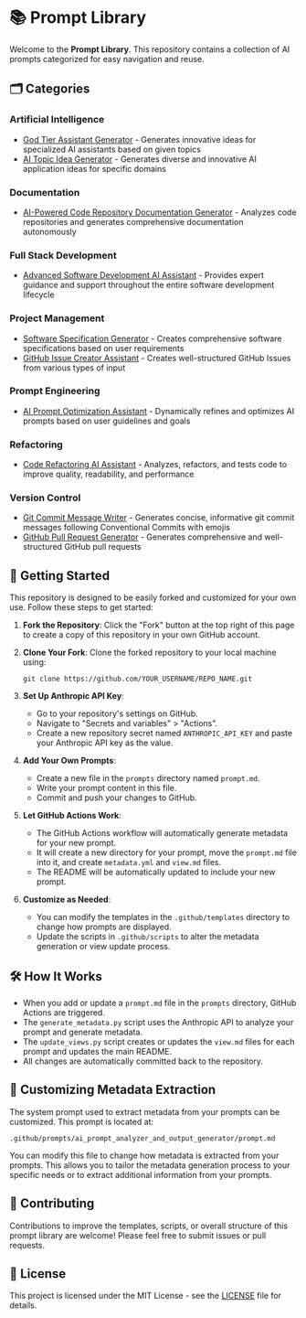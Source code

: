 # 📚 Prompt Library

Welcome to the **Prompt Library**. This repository contains a collection of AI prompts categorized for easy navigation and reuse.

## 🗂️ Categories
### Artificial Intelligence
- [God Tier Assistant Generator](prompts/god_tier_assistant_generator/view.md) - Generates innovative ideas for specialized AI assistants based on given topics
- [AI Topic Idea Generator](prompts/ai_topic_idea_generator/view.md) - Generates diverse and innovative AI application ideas for specific domains
### Documentation
- [AI-Powered Code Repository Documentation Generator](prompts/ai_code_repository_documentation_generator/view.md) - Analyzes code repositories and generates comprehensive documentation autonomously
### Full Stack Development
- [Advanced Software Development AI Assistant](prompts/advanced_software_development_ai_assistant/view.md) - Provides expert guidance and support throughout the entire software development lifecycle
### Project Management
- [Software Specification Generator](prompts/software_specification_generator/view.md) - Creates comprehensive software specifications based on user requirements
- [GitHub Issue Creator Assistant](prompts/github_issue_creator_assistant/view.md) - Creates well-structured GitHub Issues from various types of input
### Prompt Engineering
- [AI Prompt Optimization Assistant](prompts/ai_prompt_optimization_assistant/view.md) - Dynamically refines and optimizes AI prompts based on user guidelines and goals
### Refactoring
- [Code Refactoring AI Assistant](prompts/code_refactoring_ai_assistant/view.md) - Analyzes, refactors, and tests code to improve quality, readability, and performance
### Version Control
- [Git Commit Message Writer](prompts/git_commit_message_writer/view.md) - Generates concise, informative git commit messages following Conventional Commits with emojis
- [GitHub Pull Request Generator](prompts/github_pull_request_generator/view.md) - Generates comprehensive and well-structured GitHub pull requests

## 🚀 Getting Started

This repository is designed to be easily forked and customized for your own use. Follow these steps to get started:

1. **Fork the Repository**: Click the "Fork" button at the top right of this page to create a copy of this repository in your own GitHub account.

2. **Clone Your Fork**: Clone the forked repository to your local machine using:

   ```
   git clone https://github.com/YOUR_USERNAME/REPO_NAME.git
   ```

3. **Set Up Anthropic API Key**:
   - Go to your repository's settings on GitHub.
   - Navigate to "Secrets and variables" > "Actions".
   - Create a new repository secret named `ANTHROPIC_API_KEY` and paste your Anthropic API key as the value.

4. **Add Your Own Prompts**:
   - Create a new file in the `prompts` directory named `prompt.md`.
   - Write your prompt content in this file.
   - Commit and push your changes to GitHub.

5. **Let GitHub Actions Work**:
   - The GitHub Actions workflow will automatically generate metadata for your new prompt.
   - It will create a new directory for your prompt, move the `prompt.md` file into it, and create `metadata.yml` and `view.md` files.
   - The README will be automatically updated to include your new prompt.

6. **Customize as Needed**:
   - You can modify the templates in the `.github/templates` directory to change how prompts are displayed.
   - Update the scripts in `.github/scripts` to alter the metadata generation or view update process.

## 🛠️ How It Works

- When you add or update a `prompt.md` file in the `prompts` directory, GitHub Actions are triggered.
- The `generate_metadata.py` script uses the Anthropic API to analyze your prompt and generate metadata.
- The `update_views.py` script creates or updates the `view.md` files for each prompt and updates the main README.
- All changes are automatically committed back to the repository.

## 🔧 Customizing Metadata Extraction

The system prompt used to extract metadata from your prompts can be customized. This prompt is located at:

```
.github/prompts/ai_prompt_analyzer_and_output_generator/prompt.md
```

You can modify this file to change how metadata is extracted from your prompts. This allows you to tailor the metadata generation process to your specific needs or to extract additional information from your prompts.

## 📝 Contributing

Contributions to improve the templates, scripts, or overall structure of this prompt library are welcome! Please feel free to submit issues or pull requests.

## 📄 License

This project is licensed under the MIT License - see the [LICENSE](LICENSE.md) file for details.